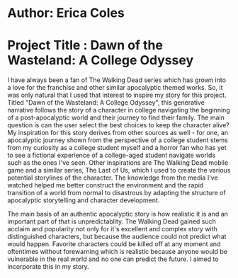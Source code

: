 # Author: Erica Coles
# Project Title : Dawn of the Wasteland: A College Odyssey

I have always been a fan of The Walking Dead series which has grown into a love for the franchise and other similar apocalyptic themed works. So, it was only natural that I used that interest to inspire my story
for this project. Titled "Dawn of the Wasteland: A College Odyssey", this generative narrative follows the story of a character in college navigating the beginning of a post-apocalyptic world and their journey to find their family. The main question is can the user select the best choices to keep the character alive? My inspiration for this story derives from other sources as well - for one, an apocalyptic journey shown from the perspective of a college student stems from my curiosity as a college student myself and a horror fan who has yet to see a fictional experience of a college-aged student navigate worlds such as the ones I've seen. Other inspirations are The Walking Dead mobile game and a similar series, The Last of Us, which I used to create the various potential storylines of the character. The knowledge from the media I've watched helped me better construct the environment and the rapid transition of a world from normal to disastrous by adapting the structure of apocalyptic storytelling and character development.

The main basis of an authentic apocalyptic story is how realistic it is and an important part of that is unpredictablity. The Walking Dead gained such acclaim and popularity not only for it's excellent and complex story with distinguished characters, but because the audience could not predict what would happen. Favorite characters could be killed off at any moment and oftentimes without forewarning which is realistic because anyone would be vulnerable in the real world and no one can predict the future. I aimed to incorporate this in my story. 
